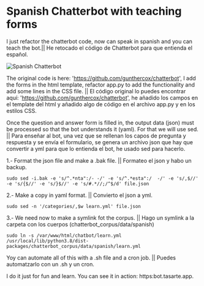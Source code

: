 # Spanish Chatterbot with teaching forms

I just refactor the chatterbot code, now can speak in spanish and you can teach the bot.|| He retocado el código de Chatterbot para que entienda el español.

![Spanish Chatterbot](https://tasarte.app/PDF/mongui.png)

The original code is here: 'https://github.com/gunthercox/chatterbot', I add the forms in the html template, refactor app.py to add the functionality and add some lines in the CSS file. || El código original lo puedes encontrar aquí: 'https://github.com/gunthercox/chatterbot', he añadido los campos en el template del html y añadido algo de código en el archivo app.py y en los estilos CSS.

Once the question and answer form is filled in, the output data (json) must be processed so that the bot understands it (yaml). For that we will use sed. || Para enseñar al bot, una vez que se rellenan los capos de pregunta y respuesta y se envía el formulario, se genera un archivo json que hay que convertir a yml para que lo entienda el bot, he usado sed para hacerlo.

1.- Format the json file and make a .bak file. || Formateo el json y habo un backup.

``sudo sed -i.bak -e 's/^.*nta":/- -/' -e 's/^.*esta":/  -/' -e 's/,$//' -e 's/{$//' -e 's/}$//' -e 's/#.*//;/^$/d' file.json``

2.-  Make a copy in yaml format. || Convierto el json a yml.

``sudo sed -n '/categories/,$w learn.yml' file.json``

3.- We need now to make a symlink fot the corpus. || Hago un symlink a la carpeta con los cuerpos (chatterbot_corpus/data/spanish)

``sudo ln -s /var/www/html/chatbot/learn.yml /usr/local/lib/python3.8/dist-packages/chatterbot_corpus/data/spanish/learn.yml``

Yoy can automate all of this with a .sh file and a cron job. || Puedes automatzarlo con un .sh y un cron.

I do it just for fun and learn. You can see it in action: https:bot.tasarte.app.
